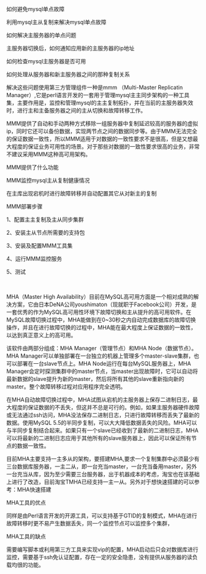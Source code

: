 如何避免mysql单点故障

利用mysql主从复制来解决mysql单点故障

如何解决主服务器的单点问题

主服务器切换后，如何通知应用新的主服务器的ip地址

如何检查mysql主服务器是否可用

如何处理从服务器和新主服务器之间的那种复制关系

解决这些问题使用第三方管理组件一种是mmm （Multi-Master Replicatin Manager）,它是perl语言开发的一套用于管理mysql主主同步架构的一种工具集，主要作用是，监控和管理mysql的主主复制拓扑，并在当前的主服务器失效时，进行主和主备服务器之间的主从切换和故障转移工作。

MMM提供了自动和手动两种方式移除一组服务器中复制延迟较高的服务器的虚拟ip，同时它还可以备份数据，实现两节点之间的数据同步等。由于MMM无法完全的保证数据一致性，所以MMM适用于对数据的一致性要求不是很高，但是又想最大程度的保证业务可用性的场景。对于那些对数据的一致性要求很高的业务，非常不建议采用MMM这种高可用架构。

MMM提供了什么功能

MMM监控mysql主从复制健康情况

在主库出现宕机时进行故障转移并自动配置其它从对新主的复制

MMM部署步骤

1、配置主主复制及主从同步集群

2、安装主从节点所需要的支持包

3、安装及配置MMM工具集

4、运行MMM监控服务

5、测试

 

MHA（Master High Availability）目前在MySQL高可用方面是一个相对成熟的解决方案，它由日本DeNA公司youshimaton（现就职于Facebook公司）开发，是一套优秀的作为MySQL高可用性环境下故障切换和主从提升的高可用软件。在MySQL故障切换过程中，MHA能做到在0~30秒之内自动完成数据库的故障切换操作，并且在进行故障切换的过程中，MHA能在最大程度上保证数据的一致性，以达到真正意义上的高可用。

该软件由两部分组成：MHA Manager（管理节点）和MHA Node（数据节点）。MHA Manager可以单独部署在一台独立的机器上管理多个master-slave集群，也可以部署在一台slave节点上。MHA Node运行在每台MySQL服务器上，MHA Manager会定时探测集群中的master节点，当master出现故障时，它可以自动将最新数据的slave提升为新的master，然后将所有其他的slave重新指向新的master。整个故障转移过程对应用程序完全透明。

在MHA自动故障切换过程中，MHA试图从宕机的主服务器上保存二进制日志，最大程度的保证数据的不丢失，但这并不总是可行的。例如，如果主服务器硬件故障或无法通过ssh访问，MHA没法保存二进制日志，只进行故障转移而丢失了最新的数据。使用MySQL 5.5的半同步复制，可以大大降低数据丢失的风险。MHA可以与半同步复制结合起来。如果只有一个slave已经收到了最新的二进制日志，MHA可以将最新的二进制日志应用于其他所有的slave服务器上，因此可以保证所有节点的数据一致性。





目前MHA主要支持一主多从的架构，要搭建MHA,要求一个复制集群中必须最少有三台数据库服务器，一主二从，即一台充当master，一台充当备用master，另外一台充当从库，因为至少需要三台服务器，出于机器成本的考虑，淘宝也在该基础上进行了改造，目前淘宝TMHA已经支持一主一从。另外对于想快速搭建的可以参考：MHA快速搭建

MHA工具的优点

同样是由Perl语言开发的开源工具，可以支持基于GTID的复制模式，MHA在进行故障转移时更不易产生数据丢失，同一个监控节点可以监控多个集群，

MHA工具的缺点

需要编写脚本或利用第三方工具来实现vip的配置，MHA启动后只会对数据库进行监控，需要基于ssh免认证配置，存在一定的安全隐患，没有提供从服务器的读负载均很的功能。